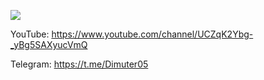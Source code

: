 [![](https://github-readme-stats.vercel.app/api?username=dimuter05&show_icons=true&theme=vision-friendly-dark)](https://github.com/anuraghazra/github-readme-stats)

YouTube: https://www.youtube.com/channel/UCZqK2Ybg-_yBg5SAXyucVmQ

Telegram: https://t.me/Dimuter05
